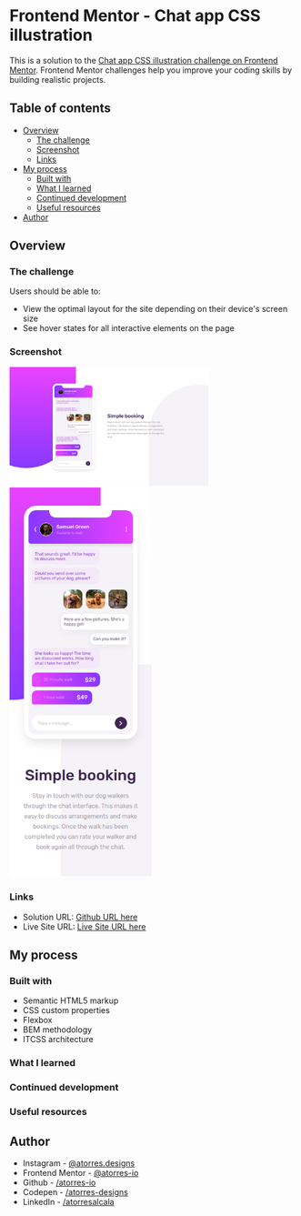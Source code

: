 # Frontend Mentor - Chat app CSS illustration

This is a solution to the [Chat app CSS illustration challenge on Frontend Mentor](https://www.frontendmentor.io/challenges/chat-app-css-illustration-O5auMkFqY). Frontend Mentor challenges help you improve your coding skills by building realistic projects.

## Table of contents

- [Overview](#overview)
  - [The challenge](#the-challenge)
  - [Screenshot](#screenshot)
  - [Links](#links)
- [My process](#my-process)
  - [Built with](#built-with)
  - [What I learned](#what-i-learned)
  - [Continued development](#continued-development)
  - [Useful resources](#useful-resources)
- [Author](#author)

## Overview

### The challenge

Users should be able to:

- View the optimal layout for the site depending on their device's screen size
- See hover states for all interactive elements on the page

### Screenshot

<img src='sources/assets/images/final.app/design-desktop.png' width='350px' />
<img src='sources/assets/images/final.app/design-mobile.png' width='250px' />

### Links

- Solution URL: [Github URL here]()
- Live Site URL: [Live Site URL here]()

## My process

### Built with

- Semantic HTML5 markup
- CSS custom properties
- Flexbox
- BEM methodology
- ITCSS architecture

### What I learned

### Continued development

### Useful resources

## Author

- Instagram - [@atorres.designs](https://www.instagram.com/atorres.designs/)
- Frontend Mentor - [@atorres-io](https://www.frontendmentor.io/profile/atorres-io)
- Github - [/atorres-io](https://github.com/atorres-io)
- Codepen - [/atorres-designs](https://codepen.io/atorres-designs)
- LinkedIn - [/atorresalcala](https://www.linkedin.com/in/atorresalcala)
